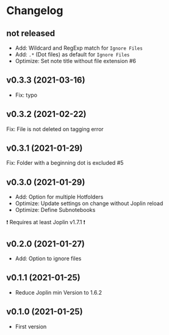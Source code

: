 # Changelog

## not released

- Add: Wildcard and RegExp match for `Ignore Files`
- Add: `.*` (Dot files) as default for `Ignore Files`
- Optimize: Set note title without file extension #6

## v0.3.3 (2021-03-16)

- Fix: typo

## v0.3.2 (2021-02-22)

Fix: File is not deleted on tagging error

## v0.3.1 (2021-01-29)

Fix: Folder with a beginning dot is excluded #5

## v0.3.0 (2021-01-29)

- Add: Option for multiple Hotfolders
- Optimize: Update settings on change without Joplin reload
- Optimize: Define Subnotebooks

❗ Requires at least Joplin v1.7.1 ❗

## v0.2.0 (2021-01-27)

- Add: Option to ignore files

## v0.1.1 (2021-01-25)

- Reduce Joplin min Version to 1.6.2

## v0.1.0 (2021-01-25)

- First version
